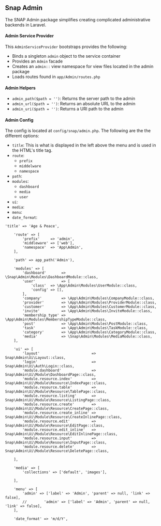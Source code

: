 ## Snap Admin ##
The SNAP Admin package simplifies creating complicated administrative backends in Laravel.

#### Admin Service Provider ####
This `AdminServiceProvider` bootstraps provides the following:

* Binds a singleton `admin` object to the service container
* Provides an `Admin` facade
* Creates an `admin::` view namespace for view files located in the admin package
* Loads routes found in `app/Admin/routes.php`

#### Admin Helpers ####
* `admin_path($path = '')`: Returns the server path to the admin
* `admin_url($path = '')`: Returns an absolute URL to the admin 
* `admin_uri($path = '')`: Returns a URI path to the admin

#### Admin Config ####
The config is located at `config/snap/admin.php`. The following are the the different options:

* `title`: This is what is displayed in the left above the menu and is used in the HTML's title tag.
* `route`:
	* `prefix`
	* `middelware`
	* `namespace`
* `path`:
* `modules`:
	* `dashboard`
	* `media`
	* `user`
* `ui`:
* `media`:
* `menu`:
* `date_format`:


```
'title' => 'Age & Peace',

    'route' => [
        'prefix'     => 'admin',
        'middleware' => ['web'],
        'namespace'  => 'App\Admin',
    ],

    'path' => app_path('Admin'),

    'modules' => [
        'dashboard'       => \Snap\Admin\Modules\DashboardModule::class,
        'user'            => [
            'class'  => \App\Admin\Modules\UserModule::class,
            'config' => [],
        ],
        'company'         => \App\Admin\Modules\CompanyModule::class,
        'provider'        => \App\Admin\Modules\ProviderModule::class,
        'customer'        => \App\Admin\Modules\CustomerModule::class,
        'invite'          => \App\Admin\Modules\InviteModule::class,
        'membership_type' => \App\Admin\Modules\MembershipTypeModule::class,
        'post'            => \App\Admin\Modules\PostModule::class,
        'task'            => \App\Admin\Modules\TaskModule::class,
        'category'        => \App\Admin\Modules\CategoryModule::class,
        'media'           => \Snap\Admin\Modules\MediaModule::class,
    ],

    'ui' => [
        'layout'                        => Snap\Admin\Ui\Layout::class,
        'login'                         => Snap\Admin\Ui\Auth\Login::class,
        'module.dashboard'              => Snap\Admin\Ui\Module\DashboardPage::class,
        'module.resource.index'         => Snap\Admin\Ui\Module\Resource\IndexPage::class,
        'module.resource.table'         => Snap\Admin\Ui\Module\Resource\TablePage::class,
        'module.resource.listing'       => Snap\Admin\Ui\Module\Resource\ListingPage::class,
        'module.resource.create'        => Snap\Admin\Ui\Module\Resource\CreatePage::class,
        'module.resource.create_inline' => Snap\Admin\Ui\Module\Resource\CreateInlinePage::class,
        'module.resource.edit'          => Snap\Admin\Ui\Module\Resource\EditPage::class,
        'module.resource.edit_inline'   => Snap\Admin\Ui\Module\Resource\EditInlinePage::class,
        'module.resource.input'         => Snap\Admin\Ui\Module\Resource\InputPage::class,
        'module.resource.delete'        => Snap\Admin\Ui\Module\Resource\DeletePage::class,

    ],

    'media' => [
        'collections' => ['default', 'images'],

    ],

    'menu' => [
        'admin' => ['label' => 'Admin', 'parent' => null, 'link' => false],
        //        'admin' => ['label' => 'Admin', 'parent' => null, 'link' => false],
    ],

    'date_format' => 'm/d/Y',
```